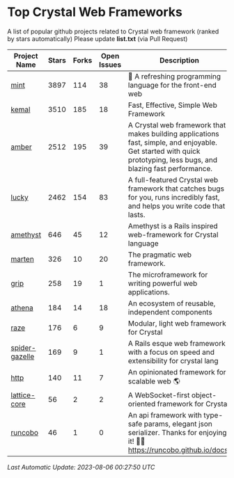 # Top Crystal Web Frameworks

A list of popular github projects related to Crystal web framework (ranked by stars automatically)
Please update **list.txt** (via Pull Request)

| Project Name | Stars | Forks | Open Issues | Description | Last Commit |
| ------------ | ----- | ----- | ----------- | ----------- | ----------- |
| [mint](https://github.com/mint-lang/mint) |3897|114|38|:leaves: A refreshing programming language for the front-end web|2023-08-05T11:23:13Z|
| [kemal](https://github.com/kemalcr/kemal) |3510|185|18|Fast, Effective, Simple Web Framework|2023-04-15T08:31:16Z|
| [amber](https://github.com/amberframework/amber) |2512|195|39|A Crystal web framework that makes building applications fast, simple, and enjoyable. Get started with quick prototyping, less bugs, and blazing fast performance.|2023-08-02T14:57:50Z|
| [lucky](https://github.com/luckyframework/lucky) |2462|154|83|A full-featured Crystal web framework that catches bugs for you, runs incredibly fast, and helps you write code that lasts.|2023-04-09T21:29:56Z|
| [amethyst](https://github.com/amethyst-framework/amethyst) |646|45|12|Amethyst is a Rails inspired web-framework for Crystal language|2018-02-10T19:35:15Z|
| [marten](https://github.com/martenframework/marten) |326|10|20|The pragmatic web framework.|2023-08-05T13:23:00Z|
| [grip](https://github.com/grip-framework/grip) |258|19|1|The microframework for writing powerful web applications.|2023-07-21T06:17:19Z|
| [athena](https://github.com/athena-framework/athena) |184|14|18|An ecosystem of reusable, independent components|2023-07-29T17:58:34Z|
| [raze](https://github.com/samueleaton/raze) |176|6|9|Modular, light web framework for Crystal|2021-01-02T01:20:01Z|
| [spider-gazelle](https://github.com/spider-gazelle/spider-gazelle) |169|9|1|A Rails esque web framework with a focus on speed and extensibility for crystal lang|2023-07-26T23:29:07Z|
| [http](https://github.com/onyxframework/http) |140|11|7|An opinionated framework for scalable web 🌎|2019-08-13T09:00:30Z|
| [lattice-core](https://github.com/jasonl99/lattice-core) |56|2|2|A WebSocket-first object-oriented framework for Crystal|2017-03-31T23:57:57Z|
| [runcobo](https://github.com/runcobo/runcobo) |46|1|0|An api framework with type-safe params, elegant json serializer. Thanks for enjoying it! 👻👻 https://runcobo.github.io/docs/|2022-03-16T06:43:35Z|

*Last Automatic Update: 2023-08-06 00:27:50 UTC*